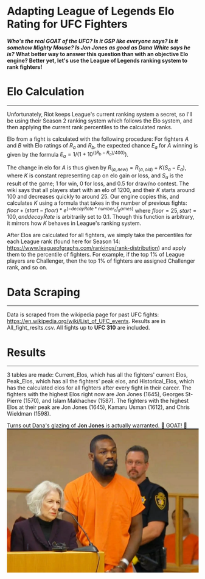 Adapting League of Legends Elo Rating for UFC Fighters
======================================================

***Who's the real GOAT of the UFC? Is it GSP like everyone says? Is it somehow Mighty Mouse? Is Jon Jones as good as Dana White says he is?***
**What better way to answer this question than with an objective Elo engine? Better yet, let's use the League of Legends ranking system to rank fighters!**

# Elo Calculation
---
Unfortunately, Riot keeps League's current ranking system a secret, so I'll be using their Season 2 ranking system which follows the Elo system, and then applying the current rank percentiles to the calculated ranks.

Elo from a fight is calculated with the following procedure:
For fighters $A$ and $B$ with Elo ratings of $R_a$ and $R_b$, the expected chance $E_a$ for $A$ winning is given by the formula $E_a = 1/(1 + 10^((R_b - R_a)/400))$.

The change in elo for $A$ is thus given by $R_(a, new) = R_(a, old) + K(S_a - E_a)$, where $K$ is constant representing cap on elo gain or loss, and $S_a$ is the result of the game; 1 for win, 0 for loss, and 0.5 for draw/no contest.
The wiki says that all players start with an elo of 1200, and their $K$ starts around 100 and decreases quickly to around 25. Our engine copies this, and calculates $K$ using a formula that takes in the number of previous fights:
$floor + (start - floor) * e^(-decayRate * number_of_games)$
where $floor = 25, start = 100, and decayRate$ is arbitrarily set to $0.1$. Though this function is arbitrary, it mirrors how $K$ behaves in League's ranking system.

After Elos are calculated for all fighters, we simply take the percentiles for each League rank (found here for Season 14: https://www.leagueofgraphs.com/rankings/rank-distribution) and apply them to the percentile of fighters. For example, if the top 1% of League players are Challenger, then the top 1% of fighters are assigned Challenger rank, and so on.

# Data Scraping
---
Data is scraped from the wikipedia page for past UFC fights: https://en.wikipedia.org/wiki/List_of_UFC_events. Results are in All_fight_reslts.csv.
All fights up to **UFC 310** are included.

# Results
---
3 tables are made: Current_Elos, which has all the fighters' current Elos, Peak_Elos, which has all the fighters' peak elos, and Historical_Elos, which has the calculated elos for all fighters after every fight in their career.
The fighters with the highest Elos right now are Jon Jones (1645), Georges St-Pierre (1570), and Islam Makhachev (1587).
The fighters with the highest Elos at their peak are Jon Jones (1645), Kamaru Usman (1612), and Chris Wieldman (1598).

Turns out Dana's glazing of **Jon Jones** is actually warranted.
🐐 GOAT! 🐐
![Jon Jones](jon_jones.webp)
